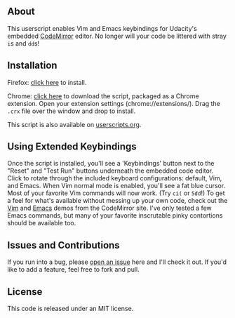 ## About
This userscript enables Vim and Emacs keybindings for Udacity's embedded 
[CodeMirror](http://codemirror.net/) editor. No longer will your code be littered
with stray `i`s and `dd`s!

## Installation
Firefox: [click here](http://ecmendenhall.github.com/udacity-keybindings/udacity-extended-keybindings.user.js)
to install.

Chrome: [click here](http://ecmendenhall.github.com/udacity-keybindings/chrome.crx) to download the script,
packaged as a Chrome extension. Open your extension settings (chrome://extensions/). Drag the `.crx` file
over the window and drop to install.

This script is also available on [userscripts.org](http://userscripts.org/scripts/show/156966).

## Using Extended Keybindings
Once the script is installed, you'll see a 'Keybindings' button next to the "Reset" and "Test Run"
buttons underneath the embedded code editor. Click to rotate through the included keyboard
configurations: default, Vim, and Emacs. When Vim normal mode is enabled, you'll see
a fat blue cursor. Most of your favorite Vim commands will now work. (Try `ci(` or `5dd`!)
To get a feel for what's available without messing up your own code, check out the 
[Vim](http://codemirror.net/demo/vim.html) and [Emacs](http://codemirror.net/demo/emacs.html)
demos from the CodeMirror site. I've only tested a few Emacs commands, but many of your
favorite inscrutable pinky contortions should be available too.

## Issues and Contributions
If you run into a bug, please [open an issue](https://github.com/ecmendenhall/udacity-keybindings/issues)
here and I'll check it out. If you'd like to add a feature, feel free to fork and pull.
 
## License
This code is released under an MIT license.
